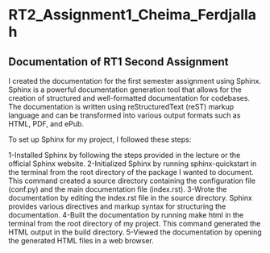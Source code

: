 # RT2_Assignment1_Cheima_Ferdjallah
## Documentation of RT1 Second Assignment
I created the documentation for the first semester assignment using Sphinx. Sphinx is a powerful documentation generation tool that allows for the creation of structured and well-formatted documentation for codebases. The documentation is written using reStructuredText (reST) markup language and can be transformed into various output formats such as HTML, PDF, and ePub.

To set up Sphinx for my project, I followed these steps:

1-Installed Sphinx by following the steps provided in the lecture or the official Sphinx website.
2-Initialized Sphinx by running sphinx-quickstart in the terminal from the root directory of the package I wanted to document. This command created a source directory containing the configuration file (conf.py) and the main documentation file (index.rst).
3-Wrote the documentation by editing the index.rst file in the source directory. Sphinx provides various directives and markup syntax for structuring the documentation.
4-Built the documentation by running make html in the terminal from the root directory of my project. This command generated the HTML output in the build directory.
5-Viewed the documentation by opening the generated HTML files in a web browser.

